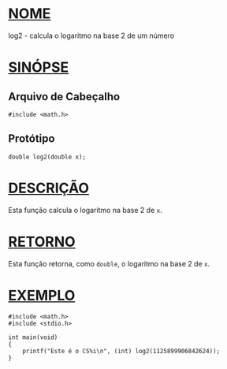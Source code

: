 # [NOME](#nome)

log2 - calcula o logaritmo na base 2 de um número

# [SINÓPSE](#sinopse)

## Arquivo de Cabeçalho

    #include <math.h>

## Protótipo

    double log2(double x);

# [DESCRIÇÃO](#descrição)

Esta função calcula o logaritmo na base 2 de `x`.

# [RETORNO](#retorno)

Esta função retorna, como `double`, o logaritmo na base 2 de `x`.

# [EXEMPLO](#exemplo)

    #include <math.h>
    #include <stdio.h>

    int main(void)
    {
        printf("Este é o CS%i\n", (int) log2(1125899906842624));
    }
